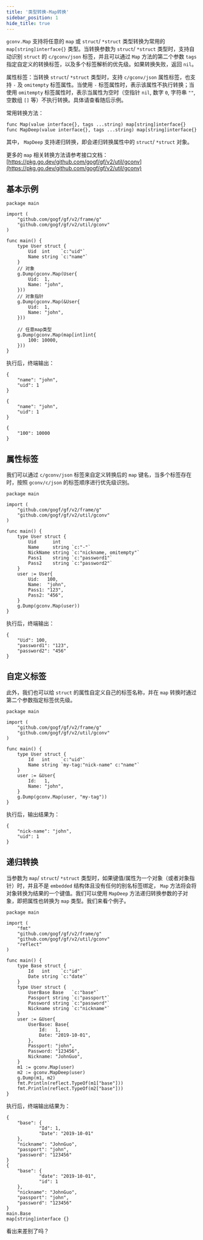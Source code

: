 ```yaml
---
title: '类型转换-Map转换'
sidebar_position: 1
hide_title: true
---
```


`gconv.Map` 支持将任意的 `map` 或 `struct`/ `*struct` 类型转换为常用的 `map[string]interface{}` 类型。当转换参数为 `struct`/ `*struct` 类型时，支持自动识别 `struct` 的 `c/gconv/json` 标签，并且可以通过 `Map` 方法的第二个参数 `tags` 指定自定义的转换标签，以及多个标签解析的优先级。如果转换失败，返回 `nil`。

属性标签：当转换 `struct`/ `*struct` 类型时，支持 `c/gconv/json` 属性标签，也支持 `-` 及 `omitempty` 标签属性。当使用 `-` 标签属性时，表示该属性不执行转换；当使用 `omitempty` 标签属性时，表示当属性为空时（空指针 `nil`, 数字 `0`, 字符串 `""`, 空数组 `[]` 等）不执行转换。具体请查看随后示例。

常用转换方法：

```
func Map(value interface{}, tags ...string) map[string]interface{}
func MapDeep(value interface{}, tags ...string) map[string]interface{}
```

其中， `MapDeep` 支持递归转换，即会递归转换属性中的 `struct`/ `*struct` 对象。

更多的 `map` 相关转换方法请参考接口文档： [https://pkg.go.dev/github.com/gogf/gf/v2/util/gconv](https://pkg.go.dev/github.com/gogf/gf/v2/util/gconv)

## 基本示例

```
package main

import (
	"github.com/gogf/gf/v2/frame/g"
	"github.com/gogf/gf/v2/util/gconv"
)

func main() {
	type User struct {
		Uid  int    `c:"uid"`
		Name string `c:"name"`
	}
	// 对象
	g.Dump(gconv.Map(User{
		Uid:  1,
		Name: "john",
	}))
	// 对象指针
	g.Dump(gconv.Map(&User{
		Uid:  1,
		Name: "john",
	}))

	// 任意map类型
	g.Dump(gconv.Map(map[int]int{
		100: 10000,
	}))
}
```

执行后，终端输出：

```
{
    "name": "john",
    "uid": 1
}

{
    "name": "john",
    "uid": 1
}

{
    "100": 10000
}
```

## 属性标签

我们可以通过 `c/gconv/json` 标签来自定义转换后的 `map` 键名，当多个标签存在时，按照 `gconv/c/json` 的标签顺序进行优先级识别。

```
package main

import (
	"github.com/gogf/gf/v2/frame/g"
	"github.com/gogf/gf/v2/util/gconv"
)

func main() {
	type User struct {
		Uid      int
		Name     string `c:"-"`
		NickName string `c:"nickname, omitempty"`
		Pass1    string `c:"password1"`
		Pass2    string `c:"password2"`
	}
	user := User{
		Uid:   100,
		Name:  "john",
		Pass1: "123",
		Pass2: "456",
	}
	g.Dump(gconv.Map(user))
}
```

执行后，终端输出：

```
{
    "Uid": 100,
    "password1": "123",
    "password2": "456"
}
```

## 自定义标签

此外，我们也可以给 `struct` 的属性自定义自己的标签名称，并在 `map` 转换时通过第二个参数指定标签优先级。

```
package main

import (
	"github.com/gogf/gf/v2/frame/g"
	"github.com/gogf/gf/v2/util/gconv"
)

func main() {
	type User struct {
		Id   int    `c:"uid"`
		Name string `my-tag:"nick-name" c:"name"`
	}
	user := &User{
		Id:   1,
		Name: "john",
	}
	g.Dump(gconv.Map(user, "my-tag"))
}
```

执行后，输出结果为：

```
{
	"nick-name": "john",
	"uid": 1
}
```

## 递归转换

当参数为 `map`/ `struct`/ `*struct` 类型时，如果键值/属性为一个对象（或者对象指针）时，并且不是 `embedded` 结构体且没有任何的别名标签绑定， `Map` 方法将会将对象转换为结果的一个键值。我们可以使用 `MapDeep` 方法递归转换参数的子对象，即把属性也转换为 `map` 类型。我们来看个例子。

```
package main

import (
	"fmt"
	"github.com/gogf/gf/v2/frame/g"
	"github.com/gogf/gf/v2/util/gconv"
	"reflect"
)

func main() {
	type Base struct {
		Id   int    `c:"id"`
		Date string `c:"date"`
	}
	type User struct {
		UserBase Base   `c:"base"`
		Passport string `c:"passport"`
		Password string `c:"password"`
		Nickname string `c:"nickname"`
	}
	user := &User{
		UserBase: Base{
			Id:   1,
			Date: "2019-10-01",
		},
		Passport: "john",
		Password: "123456",
		Nickname: "JohnGuo",
	}
	m1 := gconv.Map(user)
	m2 := gconv.MapDeep(user)
	g.Dump(m1, m2)
	fmt.Println(reflect.TypeOf(m1["base"]))
	fmt.Println(reflect.TypeOf(m2["base"]))
}
```

执行后，终端输出结果为：

```
{
    "base": {
            "Id": 1,
            "Date": "2019-10-01"
    },
    "nickname": "JohnGuo",
    "passport": "john",
    "password": "123456"
}
{
    "base": {
            "date": "2019-10-01",
            "id": 1
    },
    "nickname": "JohnGuo",
    "passport": "john",
    "password": "123456"
}
main.Base
map[string]interface {}
```

看出来差别了吗？